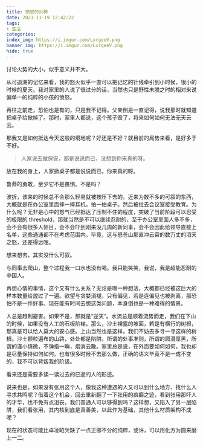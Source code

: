 ```yaml
---
title: 愤怒的火种
date: 2023-11-19 12:42:22
tags:
- 生活
categories:
index_img: https://i.imgur.com/LxrgeeV.png
banner_img: https://i.imgur.com/LxrgeeV.png
hide: true
---
```


讨论火势的大小，似乎意义并不大。

从可追溯的记忆来看，我的怒火似乎一直可以把记忆的针线牵引到小时候，很小的时候的夏天。我对家里的人说了很过分的话，当然也只是野性未脱之时的相对来说偏单一的纯粹的小孩的愤怒。

再往之前走，恐怕也是有的，只是我不记得。父亲倒是一直记得，说我那时就知道把桌子给掀掉了。那时，家里人都说，这个孩子毁了，将来如何如何无法无天云云。

那我又是如何抵达今天这般的境地呢？好还是不好？就目前的局势来看，是好多于不好。

> 人家说去做保安，都是说说而已，没想到你来真的呀。

放在我的身上，人家掀桌子都是说说而已，你来真的呀。

鲁莽的勇敢，至少它不是畏惧。不是吗？

波折，该来的时候总不会那么轻易就被按压下去的。近来为数不多的可叙的东西，大概就是在办公室里面摔一摔耳机，拍一拍桌子。然后被拉去会议室接受教育。为什么呢？无非是心中的怒气已经抵达了压制不住的程度，突破了当前阶段可以忍受的极限的 threshold，那就当然是不可以继续忍耐的，至于办公室里面人多不多，会不会有很多人侧目，会不会吓到刚来没几周的新同事，会不会因此给领导直接上名单，这些通通都不在考虑范围内。毕竟，这与怒苍山那直冲云霄的数万丈的滔天之怒，还差得远哩。

想来想去，其实没什么可叙。

与同事去爬山，整个过程我一口水也没有喝。我只能笑笑，我说，我是超能忍耐的中国人。

再想心情的事情，这个又有什么关系？无论是哪一种想法，大概都已经被这巨大的样本数量给蹚过了一遍。欲望与贪婪消褪，只有偏见，若是连偏见也被剥离，那恐怕不是一件好事。现在能有时间去想这类问题，本身倒也是一种难得的情景。

人总是趋利避害。如果不是，那就是“逆天”。水流总是顺着流势而走，我们在下山的时候，如果没有人工的石板阶梯，那么，沙土裸露的坡面，若是有横行的树根，那真是可以给人莫大的安心感。上山当然也是这样。我们不妨去多寻一寻这样的树根。沙土颗粒遍布的山路，处处都是陷阱。所谓的处事准则，所谓的圆滑厚黑，所谓的谨小慎微，不弹指一瞬，烟消云散。家里总是说，在外面要如何如何，我也却是尽量保持如何如何。也有很多时候不去那么做，正确的语义毕竟不是一成不变的，我不可以背叛我的阶级。

看来还是需要多读一读过去的已逝的人的形迹。

说来也是，如果没有张用这个人，像我这种遭遇的人又可以到什么地方、找什么人寻求共鸣呢？借着这个机会，回去重新翻了一下张用的疯癫之迹，看到张用那吓人的才华，也不免有点沮丧，我们普通人可以够得到吗？这样想，又陷入了另一层陷阱，我们看张用，其内核到底是真善美，以此作为基础，其他什么材质架构不成呢？

现在的状态可能比卓凌昭欠缺了一点正邪不分的纯粹，或许，可以用化方为圆来磨上一二。



